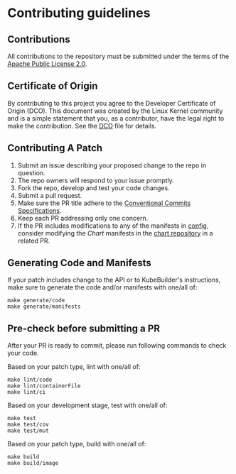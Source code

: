 # Contributing guidelines

## Contributions

All contributions to the repository must be submitted under the terms of the
[Apache Public License 2.0](https://www.apache.org/licenses/LICENSE-2.0).

## Certificate of Origin

By contributing to this project you agree to the Developer Certificate of
Origin (DCO). This document was created by the Linux Kernel community and is a
simple statement that you, as a contributor, have the legal right to make the
contribution. See the [DCO](../DCO) file for details.

## Contributing A Patch

1. Submit an issue describing your proposed change to the repo in question.
2. The repo owners will respond to your issue promptly.
3. Fork the repo, develop and test your code changes.
4. Submit a pull request.
5. Make sure the PR title adhere to the [Conventional Commits Specifications](https://www.conventionalcommits.org/).
6. Keep each PR addressing only one concern.
7. If the PR includes modifications to any of the manifests in [config](../config), consider modifying the _Chart_
   manifests in the [chart repository][chart] in a related PR.


## Generating Code and Manifests

If your patch includes change to the API or to KubeBuilder's instructions, make sure to generate the code and/or
manifests with one/all of:

```shell
make generate/code
make generate/manifests
```

## Pre-check before submitting a PR

After your PR is ready to commit, please run following commands to check your code.

Based on your patch type, lint with one/all of:

```shell
make lint/code
make lint/containerFile
make lint/ci
```

Based on your development stage, test with one/all of:

```shell
make test
make test/cov
make test/mut
```

Based on your patch type, build with one/all of:

```shell
make build
make build/image
```

<!--LINKS-->
[chart]: https://github.com/RHEcosystemAppEng/multicluster-resiliency-addon-chart
